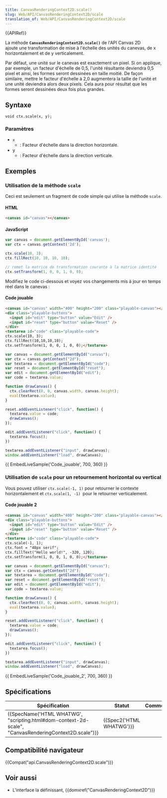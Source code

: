 ```yaml
---
title: CanvasRenderingContext2D.scale()
slug: Web/API/CanvasRenderingContext2D/scale
translation_of: Web/API/CanvasRenderingContext2D/scale
---
```

{{APIRef}}

La méhode **`CanvasRenderingContext2D.scale()`** de l'API Canvas 2D ajoute une transformation de mise à l'échelle des unités du canevas, de x horizontalement et de y verticalement.

Par défaut, une unité sur le canevas est exactement un pixel. Si on applique, par exemple, un facteur d'échelle de 0,5, l'unité résultante deviendra 0,5 pixel et ainsi, les formes seront dessinées en taille moitié. De façon similaire, mettre le facteur d'échelle à 2,0 augmentera la taille de l'unité et une unité deviendra alors deux pixels. Cela aura pour résultat que les formes seront dessinées deux fois plus grandes.

## Syntaxe

    void ctx.scale(x, y);

### Paramètres

- `x`
  - : Facteur d'échelle dans la direction horizontale.
- y
  - : Facteur d'échelle dans la direction verticale.

## Exemples

### Utilisation de la méthode `scale`

Ceci est seulement un fragment de code simple qui utilise la méthode `scale`.

#### HTML

```html
<canvas id="canvas"></canvas>
```

#### JavaScript

```js
var canvas = document.getElementById('canvas');
var ctx = canvas.getContext('2d');

ctx.scale(10, 3);
ctx.fillRect(10, 10, 10, 10);

// remet la matrice de transformation courante à la matrice identité
ctx.setTransform(1, 0, 0, 1, 0, 0);
```

Modifiez le code ci-dessous et voyez vos changements mis à jour en temps réel dans le canevas :

#### Code jouable

```html hidden
<canvas id="canvas" width="400" height="200" class="playable-canvas"></canvas>
<div class="playable-buttons">
  <input id="edit" type="button" value="Edit" />
  <input id="reset" type="button" value="Reset" />
</div>
<textarea id="code" class="playable-code">
ctx.scale(10, 3);
ctx.fillRect(10,10,10,10);
ctx.setTransform(1, 0, 0, 1, 0, 0);</textarea>
```

```js hidden
var canvas = document.getElementById("canvas");
var ctx = canvas.getContext("2d");
var textarea = document.getElementById("code");
var reset = document.getElementById("reset");
var edit = document.getElementById("edit");
var code = textarea.value;

function drawCanvas() {
  ctx.clearRect(0, 0, canvas.width, canvas.height);
  eval(textarea.value);
}

reset.addEventListener("click", function() {
  textarea.value = code;
  drawCanvas();
});

edit.addEventListener("click", function() {
  textarea.focus();
})

textarea.addEventListener("input", drawCanvas);
window.addEventListener("load", drawCanvas);
```

{{ EmbedLiveSample('Code_jouable', 700, 360) }}

### Utilisation de `scale` pour un retournement horizontal ou vertical

Vous pouvez utiliser `ctx.scale(-1, 1)` pour retourner le contexte horizontalement et `ctx.scale(1, -1) `pour le retourner verticalement.

#### Code jouable 2

```html hidden
<canvas id="canvas" width="400" height="200" class="playable-canvas"></canvas>
<div class="playable-buttons">
  <input id="edit" type="button" value="Edit" />
  <input id="reset" type="button" value="Reset" />
</div>
<textarea id="code" class="playable-code">
ctx.scale(-1, 1);
ctx.font = "48px serif";
ctx.fillText("Hello world!", -320, 120);
ctx.setTransform(1, 0, 0, 1, 0, 0);</textarea>
```

```js hidden
var canvas = document.getElementById("canvas");
var ctx = canvas.getContext("2d");
var textarea = document.getElementById("code");
var reset = document.getElementById("reset");
var edit = document.getElementById("edit");
var code = textarea.value;

function drawCanvas() {
  ctx.clearRect(0, 0, canvas.width, canvas.height);
  eval(textarea.value);
}

reset.addEventListener("click", function() {
  textarea.value = code;
  drawCanvas();
});

edit.addEventListener("click", function() {
  textarea.focus();
})

textarea.addEventListener("input", drawCanvas);
window.addEventListener("load", drawCanvas);
```

{{ EmbedLiveSample('Code_jouable_2', 700, 360) }}

## Spécifications

| Spécification                                                                                                                        | Statut                           | Commentaire |
| ------------------------------------------------------------------------------------------------------------------------------------ | -------------------------------- | ----------- |
| {{SpecName('HTML WHATWG', "scripting.html#dom-context-2d-scale", "CanvasRenderingContext2D.scale")}} | {{Spec2('HTML WHATWG')}} |             |

## Compatibilité navigateur

{{Compat("api.CanvasRenderingContext2D.scale")}}

## Voir aussi

- L'interface la définissant, {{domxref("CanvasRenderingContext2D")}}
